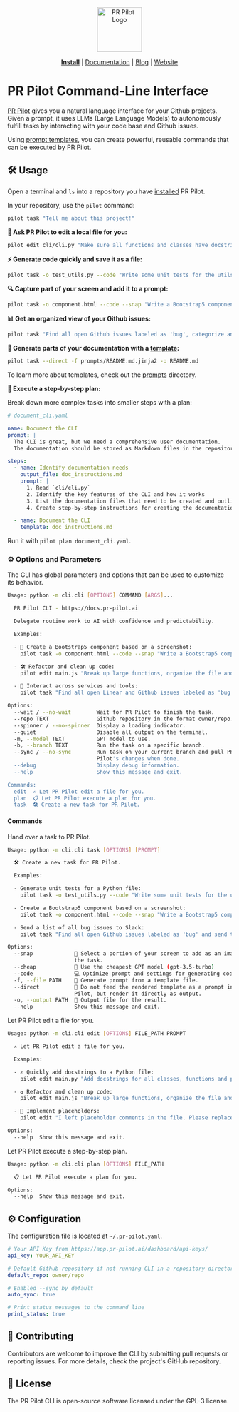 <div align="center">
<img src="https://avatars.githubusercontent.com/ml/17635?s=140&v=" width="100" alt="PR Pilot Logo">
</div>

<p align="center">
  <a href="https://github.com/apps/pr-pilot-ai/installations/new"><b>Install</b></a> |
  <a href="https://docs.pr-pilot.ai">Documentation</a> |
  <a href="https://www.pr-pilot.ai/blog">Blog</a> |
  <a href="https://www.pr-pilot.ai">Website</a>
</p>

# PR Pilot Command-Line Interface

[PR Pilot](https://docs.pr-pilot.ai) gives you a natural language interface for your Github projects.
Given a prompt, it uses LLMs (Large Language Models) to autonomously fulfill tasks by interacting with your code base
and Github issues.

Using [prompt templates](./prompts), you can create powerful,
reusable commands that can be executed by PR Pilot.

## 🛠️ Usage

Open a terminal and `ls` into a repository you have [installed](https://github.com/apps/pr-pilot-ai/installations/new) PR Pilot.

In your repository, use the `pilot` command:

```bash
pilot task "Tell me about this project!"
```

**📝 Ask PR Pilot to edit a local file for you:**

```bash
pilot edit cli/cli.py "Make sure all functions and classes have docstrings."
```

**⚡ Generate code quickly and save it as a file:**

```bash
pilot task -o test_utils.py --code "Write some unit tests for the utils.py file."
```

**🔍 Capture part of your screen and add it to a prompt:**

```bash
pilot task -o component.html --code --snap "Write a Bootstrap5 component that looks like this."
```

**📊 Get an organized view of your Github issues:**

```bash
pilot task "Find all open Github issues labeled as 'bug', categorize and prioritize them"
```

**📝 Generate parts of your documentation with a [template](./prompts/README.md.jinja2):**

```bash
pilot task --direct -f prompts/README.md.jinja2 -o README.md
```

To learn more about templates, check out the [prompts](./prompts) directory.

**📝 Execute a step-by-step plan:**

Break down more complex tasks into smaller steps with a plan:

```yaml
# document_cli.yaml

name: Document the CLI
prompt: |
  The CLI is great, but we need a comprehensive user documentation.
  The documentation should be stored as Markdown files in the repository.

steps:
  - name: Identify documentation needs
    output_file: doc_instructions.md
    prompt: |
      1. Read `cli/cli.py`
      2. Identify the key features of the CLI and how it works
      3. List the documentation files that need to be created and outline their content
      4. Create step-by-step instructions for creating the documentation

  - name: Document the CLI
    template: doc_instructions.md
```

Run it with `pilot plan document_cli.yaml`.

### ⚙️ Options and Parameters

The CLI has global parameters and options that can be used to customize its behavior.


```bash
Usage: python -m cli.cli [OPTIONS] COMMAND [ARGS]...

  PR Pilot CLI - https://docs.pr-pilot.ai

  Delegate routine work to AI with confidence and predictability.

  Examples:

  - 📸 Create a Bootstrap5 component based on a screenshot:
    pilot task -o component.html --code --snap "Write a Bootstrap5 component that looks like this."

  - 🛠️ Refactor and clean up code:
    pilot edit main.js "Break up large functions, organize the file and add comments."

  - 🔄 Interact across services and tools:
    pilot task "Find all open Linear and Github issues labeled as 'bug' and send them to the #bugs Slack channel."

Options:
  --wait / --no-wait        Wait for PR Pilot to finish the task.
  --repo TEXT               Github repository in the format owner/repo.
  --spinner / --no-spinner  Display a loading indicator.
  --quiet                   Disable all output on the terminal.
  -m, --model TEXT          GPT model to use.
  -b, --branch TEXT         Run the task on a specific branch.
  --sync / --no-sync        Run task on your current branch and pull PR
                            Pilot's changes when done.
  --debug                   Display debug information.
  --help                    Show this message and exit.

Commands:
  edit  ✍️ Let PR Pilot edit a file for you.
  plan  📋 Let PR Pilot execute a plan for you.
  task  🛠️ Create a new task for PR Pilot.

```

#### Commands

Hand over a task to PR Pilot.

```bash
Usage: python -m cli.cli task [OPTIONS] [PROMPT]

  🛠️ Create a new task for PR Pilot.

  Examples:

  - Generate unit tests for a Python file:
    pilot task -o test_utils.py --code "Write some unit tests for the utils.py file."

  - Create a Bootstrap5 component based on a screenshot:
    pilot task -o component.html --code --snap "Write a Bootstrap5 component that looks like this."

  - Send a list of all bug issues to Slack:
    pilot task "Find all open Github issues labeled as 'bug' and send them to the #bugs Slack channel."

Options:
  --snap             📸 Select a portion of your screen to add as an image to
                     the task.
  --cheap            💸 Use the cheapest GPT model (gpt-3.5-turbo)
  --code             💻 Optimize prompt and settings for generating code
  -f, --file PATH    📂 Generate prompt from a template file.
  --direct           🔄 Do not feed the rendered template as a prompt into PR
                     Pilot, but render it directly as output.
  -o, --output PATH  💾 Output file for the result.
  --help             Show this message and exit.

```

Let PR Pilot edit a file for you.

```bash
Usage: python -m cli.cli edit [OPTIONS] FILE_PATH PROMPT

  ✍️ Let PR Pilot edit a file for you.

  Examples:

  - ✍️ Quickly add docstrings to a Python file:
    pilot edit main.py "Add docstrings for all classes, functions and parameters."

  - ♻️ Refactor and clean up code:
    pilot edit main.js "Break up large functions, organize the file and add comments."

  - 🧩 Implement placeholders:
    pilot edit "I left placeholder comments in the file. Please replace them with the actual code."

Options:
  --help  Show this message and exit.

```

Let PR Pilot execute a step-by-step plan.

```bash
Usage: python -m cli.cli plan [OPTIONS] FILE_PATH

  📋 Let PR Pilot execute a plan for you.

Options:
  --help  Show this message and exit.

```

## ⚙️ Configuration
The configuration file is located at `~/.pr-pilot.yaml`.

```yaml
# Your API Key from https://app.pr-pilot.ai/dashboard/api-keys/
api_key: YOUR_API_KEY

# Default Github repository if not running CLI in a repository directory
default_repo: owner/repo

# Enabled --sync by default
auto_sync: true

# Print status messages to the command line
print_status: true
```

## 🤝 Contributing
Contributors are welcome to improve the CLI by submitting pull requests or reporting issues. For more details, check the project's GitHub repository.

## 📜 License
The PR Pilot CLI is open-source software licensed under the GPL-3 license.